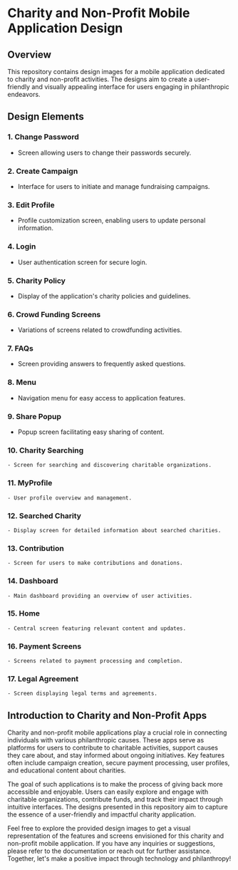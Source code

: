 # Charity and Non-Profit Mobile Application Design

## Overview

This repository contains design images for a mobile application dedicated to charity and non-profit activities. The designs aim to create a user-friendly and visually appealing interface for users engaging in philanthropic endeavors.

## Design Elements

### 1. Change Password
   - Screen allowing users to change their passwords securely.

### 2. Create Campaign
   - Interface for users to initiate and manage fundraising campaigns.

### 3. Edit Profile
   - Profile customization screen, enabling users to update personal information.

### 4. Login
   - User authentication screen for secure login.

### 5. Charity Policy
   - Display of the application's charity policies and guidelines.

### 6. Crowd Funding Screens
   - Variations of screens related to crowdfunding activities.

### 7. FAQs
   - Screen providing answers to frequently asked questions.

### 8. Menu
   - Navigation menu for easy access to application features.

### 9. Share Popup
   - Popup screen facilitating easy sharing of content.

### 10. Charity Searching
    - Screen for searching and discovering charitable organizations.

### 11. MyProfile
    - User profile overview and management.

### 12. Searched Charity
    - Display screen for detailed information about searched charities.

### 13. Contribution
    - Screen for users to make contributions and donations.

### 14. Dashboard
    - Main dashboard providing an overview of user activities.

### 15. Home
    - Central screen featuring relevant content and updates.

### 16. Payment Screens
    - Screens related to payment processing and completion.

### 17. Legal Agreement
    - Screen displaying legal terms and agreements.

## Introduction to Charity and Non-Profit Apps

Charity and non-profit mobile applications play a crucial role in connecting individuals with various philanthropic causes. These apps serve as platforms for users to contribute to charitable activities, support causes they care about, and stay informed about ongoing initiatives. Key features often include campaign creation, secure payment processing, user profiles, and educational content about charities.

The goal of such applications is to make the process of giving back more accessible and enjoyable. Users can easily explore and engage with charitable organizations, contribute funds, and track their impact through intuitive interfaces. The designs presented in this repository aim to capture the essence of a user-friendly and impactful charity application.

Feel free to explore the provided design images to get a visual representation of the features and screens envisioned for this charity and non-profit mobile application. If you have any inquiries or suggestions, please refer to the documentation or reach out for further assistance. Together, let's make a positive impact through technology and philanthropy!
